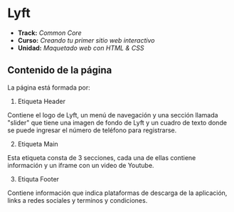 # Lyft

* **Track:** _Common Core_
* **Curso:** _Creando tu primer sitio web interactivo_
* **Unidad:** _Maquetado web con HTML & CSS_



## Contenido de la página

La página está formada por:

1. Etiqueta Header

Contiene el logo de Lyft, un menú de navegación y una sección llamada "slider" que tiene una imagen de fondo de Lyft y un cuadro de texto donde se puede ingresar el número de teléfono para registrarse.

2. Etiqueta Main

Esta etiqueta consta de 3 secciones, cada una de ellas contiene información y un iframe con un video de Youtube.

3. Etiquta Footer

Contiene información que indica plataformas de descarga de la aplicación, links a redes sociales y terminos y condiciones.
